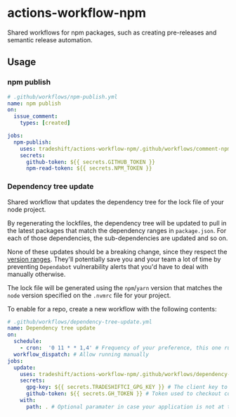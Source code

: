 # actions-workflow-npm

Shared workflows for npm packages, such as creating pre-releases and semantic
release automation.

## Usage

### npm publish

```yaml
# .github/workflows/npm-publish.yml
name: npm publish
on:
  issue_comment:
    types: [created]

jobs:
  npm-publish:
    uses: tradeshift/actions-workflow-npm/.github/workflows/comment-npm-publish.yml@v1
    secrets:
      github-token: ${{ secrets.GITHUB_TOKEN }}
      npm-read-token: ${{ secrets.NPM_TOKEN }}
```

### Dependency tree update
Shared workflow that updates the dependency tree for the lock file of your node project. 

By regenerating the lockfiles, the dependency tree will be updated to pull in the latest packages that match the dependency ranges in `package.json`. For each of those dependencies, the sub-dependencies are updated and so on. 

None of these updates should be a breaking change, since they respect the [version ranges](https://semver.npmjs.com/). They'll potentially save you and your team a lot of time by preventing `Dependabot` vulnerability alerts that you'd have to deal with manually otherwise. 

The lock file will be generated using the `npm`/`yarn` version that matches the `node` version specified on the `.nvmrc` file for your project.

To enable for a repo, create a new workflow with the following contents:
```yaml
# .github/workflows/dependency-tree-update.yml
name: Dependency tree update
on:
  schedule:
    - cron:  '0 11 * * 1,4' # Frequency of your preference, this one runs Mondays and Thursdays at 11am
  workflow_dispatch: # Allow running manually
jobs:
  update:
    uses: tradeshift/actions-workflow-npm/.github/workflows/dependency-tree-update.yml@v1 # Reference to the shared workflow
    secrets:
      gpg-key: ${{ secrets.TRADESHIFTCI_GPG_KEY }} # The client key to use for commit author and signing
      github-token: ${{ secrets.GH_TOKEN }} # Token used to checkout code and create PR. Using a personal access token to have workflows run on the created PR.
    with:
      path: . # Optional paramater in case your application is not at the root of your, otherwise it defaults to "."
```
